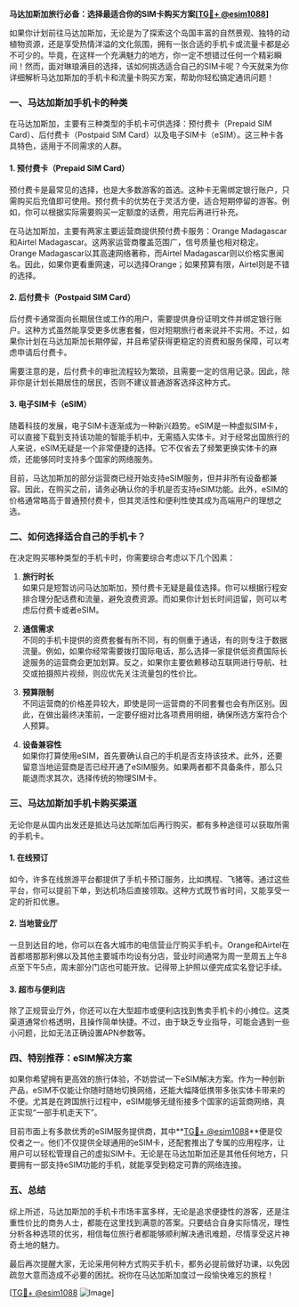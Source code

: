 **马达加斯加旅行必备：选择最适合你的SIM卡购买方案[[TG💪+ @esim1088](https://t.me/s/esim1088)]**

如果你计划前往马达加斯加，无论是为了探索这个岛国丰富的自然景观、独特的动植物资源，还是享受热情洋溢的文化氛围，拥有一张合适的手机卡或流量卡都是必不可少的。毕竟，在这样一个充满魅力的地方，你一定不想错过任何一个精彩瞬间！然而，面对琳琅满目的选择，该如何挑选适合自己的SIM卡呢？今天就来为你详细解析马达加斯加的手机卡和流量卡购买方案，帮助你轻松搞定通讯问题！

### 一、马达加斯加手机卡的种类

在马达加斯加，主要有三种类型的手机卡可供选择：预付费卡（Prepaid SIM Card）、后付费卡（Postpaid SIM Card）以及电子SIM卡（eSIM）。这三种卡各具特色，适用于不同需求的人群。

#### 1. 预付费卡（Prepaid SIM Card）

预付费卡是最常见的选择，也是大多数游客的首选。这种卡无需绑定银行账户，只需购买后充值即可使用。预付费卡的优势在于灵活方便，适合短期停留的游客。例如，你可以根据实际需要购买一定额度的话费，用完后再进行补充。

在马达加斯加，主要有两家主要运营商提供预付费卡服务：Orange Madagascar和Airtel Madagascar。这两家运营商覆盖范围广，信号质量也相对稳定。Orange Madagascar以其高速网络著称，而Airtel Madagascar则以价格实惠闻名。因此，如果你更看重网速，可以选择Orange；如果预算有限，Airtel则是不错的选择。

#### 2. 后付费卡（Postpaid SIM Card）

后付费卡通常面向长期居住或工作的用户，需要提供身份证明文件并绑定银行账户。这种方式虽然能享受更多优惠套餐，但对短期旅行者来说并不实用。不过，如果你计划在马达加斯加长期停留，并且希望获得更稳定的资费和服务保障，可以考虑申请后付费卡。

需要注意的是，后付费卡的审批流程较为繁琐，且需要一定的信用记录。因此，除非你是计划长期居住的居民，否则不建议普通游客选择这种方式。

#### 3. 电子SIM卡（eSIM）

随着科技的发展，电子SIM卡逐渐成为一种新兴趋势。eSIM是一种虚拟SIM卡，可以直接下载到支持该功能的智能手机中，无需插入实体卡。对于经常出国旅行的人来说，eSIM无疑是一个非常便捷的选择。它不仅省去了频繁更换实体卡的麻烦，还能够同时支持多个国家的网络服务。

目前，马达加斯加的部分运营商已经开始支持eSIM服务，但并非所有设备都兼容。因此，在购买之前，请务必确认你的手机是否支持eSIM功能。此外，eSIM的价格通常略高于普通预付费卡，但其灵活性和便利性使其成为高端用户的理想之选。

### 二、如何选择适合自己的手机卡？

在决定购买哪种类型的手机卡时，你需要综合考虑以下几个因素：

1. **旅行时长**  
   如果只是短暂访问马达加斯加，预付费卡无疑是最佳选择。你可以根据行程安排合理分配话费和流量，避免浪费资源。而如果你计划长时间逗留，则可以考虑后付费卡或者eSIM。

2. **通信需求**  
   不同的手机卡提供的资费套餐有所不同，有的侧重于通话，有的则专注于数据流量。例如，如果你经常需要拨打国际电话，那么选择一家提供低资费国际长途服务的运营商会更加划算。反之，如果你主要依赖移动互联网进行导航、社交或拍摄照片视频，则应优先关注流量包的性价比。

3. **预算限制**  
   不同运营商的价格差异较大，即使是同一运营商的不同套餐也会有所区别。因此，在做出最终决策前，一定要仔细对比各项费用明细，确保所选方案符合个人预算。

4. **设备兼容性**  
   如果你打算使用eSIM，首先要确认自己的手机是否支持该技术。此外，还要留意当地运营商是否已经开通了eSIM服务。如果两者都不具备条件，那么只能退而求其次，选择传统的物理SIM卡。

### 三、马达加斯加手机卡购买渠道

无论你是从国内出发还是抵达马达加斯加后再行购买，都有多种途径可以获取所需的手机卡。

#### 1. 在线预订
如今，许多在线旅游平台都提供了手机卡预订服务，比如携程、飞猪等。通过这些平台，你可以提前下单，到达机场后直接领取。这种方式既节省时间，又能享受一定的折扣优惠。

#### 2. 当地营业厅
一旦到达目的地，你可以在各大城市的电信营业厅购买手机卡。Orange和Airtel在首都塔那那利佛以及其他主要城市均设有分店，营业时间通常为周一至周五上午8点至下午5点，周末部分门店也可能开放。记得带上护照以便完成实名登记手续。

#### 3. 超市与便利店
除了正规营业厅外，你还可以在大型超市或便利店找到售卖手机卡的小摊位。这类渠道通常价格透明，且操作简单快捷。不过，由于缺乏专业指导，可能会遇到一些小问题，比如无法正确设置APN参数等。

### 四、特别推荐：eSIM解决方案

如果你希望拥有更高效的旅行体验，不妨尝试一下eSIM解决方案。作为一种创新产品，eSIM不仅能让你随时随地切换网络，还能大幅降低携带多张实体卡带来的不便。尤其是在跨国旅行过程中，eSIM能够无缝衔接多个国家的运营商网络，真正实现“一部手机走天下”。

目前市面上有多款优秀的eSIM服务提供商，其中**[TG💪+ @esim1088](https://t.me/s/esim1088)**便是佼佼者之一。他们不仅提供全球通用的eSIM卡，还配套推出了专属的应用程序，让用户可以轻松管理自己的虚拟SIM卡。无论是在马达加斯加还是其他任何地方，只要拥有一部支持eSIM功能的手机，就能享受到稳定可靠的网络连接。

### 五、总结

综上所述，马达加斯加的手机卡市场丰富多样，无论是追求便捷性的游客，还是注重性价比的商务人士，都能在这里找到满意的答案。只要结合自身实际情况，理性分析各种选项的优劣，相信每位旅行者都能够顺利解决通讯难题，尽情享受这片神奇土地的魅力。

最后再次提醒大家，无论采用何种方式购买手机卡，都务必提前做好功课，以免因疏忽大意而造成不必要的困扰。祝你在马达加斯加度过一段愉快难忘的旅程！

[[TG💪+ @esim1088](https://t.me/s/esim1088) ![Image](https://i.postimg.cc/4NQfJmqS/Snipaste-2025-05-13-00-14-12.png)]